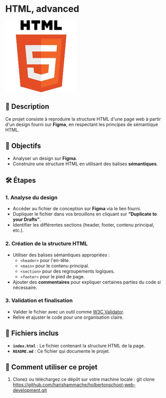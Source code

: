 # HTML, advanced

![Logo hmtml](../html_advanced/img/html.png)

## 📖 Description
Ce projet consiste à reproduire la structure HTML d'une page web à partir d'un design fourni sur **Figma**, en respectant les principes de sémantique HTML.  


## 🎯 Objectifs
- Analyser un design sur **Figma**.
- Construire une structure HTML en utilisant des balises **sémantiques**.


## 🛠️ Étapes
### 1. Analyse du design
- Accéder au fichier de conception sur **Figma** via le lien fourni.
- Dupliquer le fichier dans vos brouillons en cliquant sur **“Duplicate to your Drafts”**.
- Identifier les différentes sections (header, footer, contenu principal, etc.).

### 2. Création de la structure HTML
- Utiliser des balises sémantiques appropriées :
  - `<header>` pour l'en-tête.
  - `<main>` pour le contenu principal.
  - `<section>` pour des regroupements logiques.
  - `<footer>` pour le pied de page.
- Ajouter des **commentaires** pour expliquer certaines parties du code si nécessaire.

### 3. Validation et finalisation
- Valider le fichier avec un outil comme [W3C Validator](https://validator.w3.org/).
- Relire et ajuster le code pour une organisation claire.


## 📂 Fichiers inclus
- **`index.html`** : Le fichier contenant la structure HTML de la page.
- **`README.md`** : Ce fichier qui documente le projet.


## 🚀 Comment utiliser ce projet
1. Clonez ou téléchargez ce dépôt sur votre machine locale :
   git clone https://github.com/harishammache/holbertonschool-web-development.git
